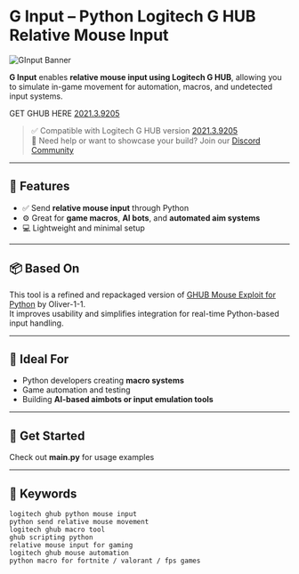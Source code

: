 # G Input – Python Logitech G HUB Relative Mouse Input

![GInput Banner](https://github.com/user-attachments/assets/46096aa3-13b6-49ca-8162-4ab4e1a2da2a)

**G Input** enables **relative mouse input using Logitech G HUB**, allowing you to simulate in-game movement for automation, macros, and undetected input systems.

GET GHUB HERE [2021.3.9205](https://download01.logi.com/web/ftp/pub/techsupport/gaming/lghub_installer_2021.3.5164.exe)  


> ✅ Compatible with Logitech G HUB version [2021.3.9205](https://download01.logi.com/web/ftp/pub/techsupport/gaming/lghub_installer_2021.3.5164.exe)  
> 💬 Need help or want to showcase your build? Join our [Discord Community](https://discord.gg/WuVBhrpYrS)

---

## 🔧 Features

- ✅ Send **relative mouse input** through Python  
- ⚙️ Great for **game macros**, **AI bots**, and **automated aim systems**  
- 💻 Lightweight and minimal setup

---

## 📦 Based On

This tool is a refined and repackaged version of [GHUB Mouse Exploit for Python](https://github.com/Oliver-1-1/GHUB-Mouse-exploit-Python) by Oliver-1-1.  
It improves usability and simplifies integration for real-time Python-based input handling.

---

## 🧠 Ideal For

- Python developers creating **macro systems**  
- Game automation and testing  
- Building **AI-based aimbots or input emulation tools**  

---

## 🚀 Get Started

Check out **main.py** for usage examples

---

## 🔗 Keywords

```
logitech ghub python mouse input
python send relative mouse movement
logitech ghub macro tool
ghub scripting python
relative mouse input for gaming
logitech ghub mouse automation
python macro for fortnite / valorant / fps games
```
